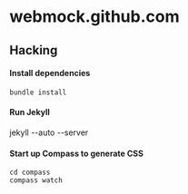 # webmock.github.com

## Hacking

#### Install dependencies

    bundle install

#### Run Jekyll

  jekyll --auto --server

#### Start up Compass to generate CSS

    cd compass
    compass watch
